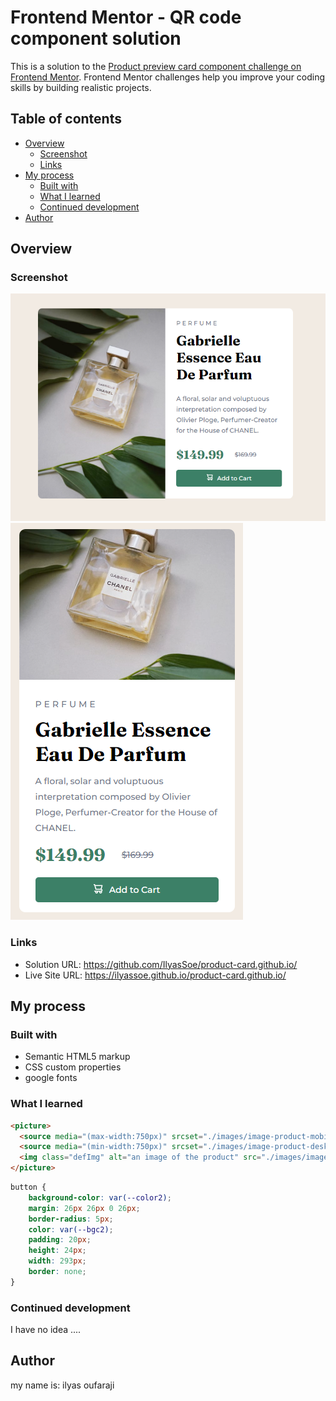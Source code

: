 # Frontend Mentor - QR code component solution

This is a solution to the [Product preview card component challenge on Frontend Mentor](https://www.frontendmentor.io/challenges/product-preview-card-component-GO7UmttRfa). Frontend Mentor challenges help you improve your coding skills by building realistic projects. 

## Table of contents

- [Overview](#overview)
  - [Screenshot](#screenshot)
  - [Links](#links)
- [My process](#my-process)
  - [Built with](#built-with)
  - [What I learned](#what-i-learned)
  - [Continued development](#continued-development)
- [Author](#author)


## Overview

### Screenshot

![](./Capture.PNG)
![](./screenshot.png)

### Links

- Solution URL: https://github.com/IlyasSoe/product-card.github.io/
- Live Site URL: https://ilyassoe.github.io/product-card.github.io/

## My process

### Built with

- Semantic HTML5 markup
- CSS custom properties
- google fonts


### What I learned

```html
<picture>
  <source media="(max-width:750px)" srcset="./images/image-product-mobile.jpg" width="100%" height="241">
  <source media="(min-width:750px)" srcset="./images/image-product-desktop.jpg" width="100%" height="450">
  <img class="defImg" alt="an image of the product" src="./images/image-product-mobile.jpg" width="100%" height="100%">
</picture>
```
```css
button {
    background-color: var(--color2);
    margin: 26px 26px 0 26px;
    border-radius: 5px;
    color: var(--bgc2);
    padding: 20px;
    height: 24px;
    width: 293px;
    border: none;
}
```
### Continued development

I have no idea ....


## Author

my name is: ilyas oufaraji
